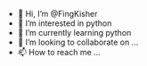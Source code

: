 - 👋 Hi, I’m @FingKisher
- 👀 I’m interested in python
- 🌱 I’m currently learning python
- 💞️ I’m looking to collaborate on ...
- 📫 How to reach me ...

<!---
FingKisher/FingKisher is a ✨ special ✨ repository because its `README.md` (this file) appears on your GitHub profile.
You can click the Preview link to take a look at your changes.
--->
